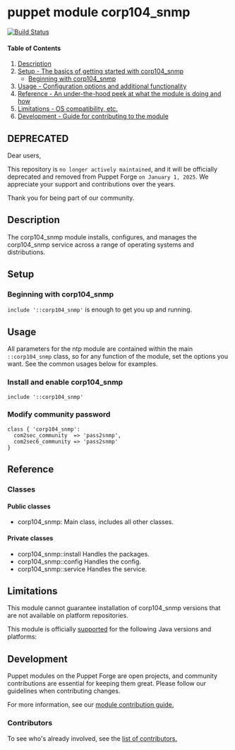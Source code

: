 # puppet module corp104_snmp
[![Build Status](https://travis-ci.org/104corp/puppet-corp104_snmp.svg?branch=master)](https://travis-ci.org/104corp/puppet-corp104_snmp)


#### Table of Contents

1. [Description](#description)
1. [Setup - The basics of getting started with corp104_snmp](#setup)
    * [Beginning with corp104_snmp](#beginning-with-corp104_snmp)
1. [Usage - Configuration options and additional functionality](#usage)
1. [Reference - An under-the-hood peek at what the module is doing and how](#reference)
1. [Limitations - OS compatibility, etc.](#limitations)
1. [Development - Guide for contributing to the module](#development)

## DEPRECATED

Dear users,

This repository is `no longer actively maintained`, and it will be officially deprecated and removed from Puppet Forge `on January 1, 2025`. We appreciate your support and contributions over the years.

Thank you for being part of our community.

## Description

The corp104_snmp module installs, configures, and manages the corp104_snmp service across a range of operating systems and distributions.

## Setup

### Beginning with corp104_snmp

`include '::corp104_snmp'` is enough to get you up and running.

## Usage

All parameters for the ntp module are contained within the main `::corp104_snmp` class, so for any function of the module, set the options you want. See the common usages below for examples.

### Install and enable corp104_snmp

```puppet
include '::corp104_snmp'
```

### Modify community password

```puppet
class { 'corp104_snmp':
  com2sec_community  => 'pass2snmp',
  com2sec6_community => 'pass2snmp'
}
```

## Reference

### Classes

#### Public classes

* corp104_snmp: Main class, includes all other classes.

#### Private classes

* corp104_snmp::install Handles the packages.
* corp104_snmp::config Handles the config.
* corp104_snmp::service Handles the service.


## Limitations

This module cannot guarantee installation of corp104_snmp versions that are not available on  platform repositories.

This module is officially [supported](https://forge.puppetlabs.com/supported) for the following Java versions and platforms:

## Development

Puppet modules on the Puppet Forge are open projects, and community contributions are essential for keeping them great. Please follow our guidelines when contributing changes.

For more information, see our [module contribution guide.](https://docs.puppetlabs.com/forge/contributing.html)

### Contributors

To see who's already involved, see the [list of contributors.](https://github.com/104corp/puppet-corp104_snmp/graphs/contributors)
